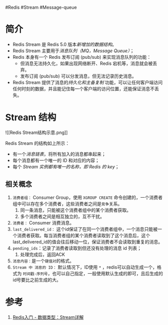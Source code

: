 #Redis #Stream #Message-queue

# 简介
- Redis Stream 是 Redis 5.0 版本*新增加的数据结构*。
- Redis Stream 主要用于*消息队列（MQ，Message Queue）*；
- Redis 本身有一个 Redis 发布订阅 (pub/sub) 来实现消息队列的功能：
	- 但消息无法持久化，如果出现网络断开、Redis 宕机等，消息就会被丢弃。
	- 发布订阅 (pub/sub) 可以分发消息，但无法记录历史消息。
- Redis Stream 提供了消息的*持久化和主备复制* 功能，可以让任何客户端访问任何时刻的数据，并且能记住每一个客户端的访问位置，还能保证消息不丢失。


# Stream 结构

![[Redis Stream结构示意.png]]


Redis Stream 的结构如上所示：
- 有一个*消息链表*，将所有加入的消息都串起来；
- 每个消息都有一个唯一的 ID 和对应的内容；
- 每个 *Stream 实例都有唯一的名称，即 Redis 的 key*；

## 相关概念
1.  `消费者组：` Consumer Group，使用 `XGROUP CREATE` 命令创建的，一个消费者组中可以存在多个消费者，这些消费者之间是`竞争`关系。
    1.  同一条消息，只能被这个消费者组中的某个消费者获取。
    2.  多个消费者之间是相互独立的，互不干扰。
2.  `消费者：` Consumer 消费消息。
3.  `last_delivered_id：` 这个id保证了在同一个消费者组中，一个消息只能被一个消费者获取。每当消费者组的某个消费者读取到了这个消息后，这个last_delivered_id的值会往后移动一位，保证消费者不会读取到重复的消息。
4.  `pending_ids`：记录了消费者读取到但还没有处理的消息 id 列表；
	1. 处理完成后，返回ACK
5.  `消息内容：`是一个`键值对`的格式。
6.  `Stream 中 消息的 ID：` 默认情况下，ID使用 `*` ，redis可以自动生成一个，格式为 `时间戳-序列号`，也可以自己指定，一般使用默认生成的即可，且后生成的id号要比之前生成的大。




# 参考
1. [Redis入门 - 数据类型：Stream详解 ](https://www.cnblogs.com/pengdai/p/14664214.html)